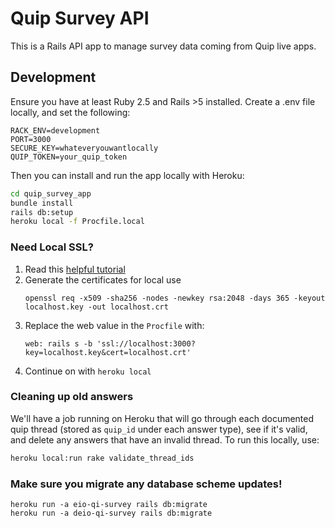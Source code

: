 # Quip Survey API

This is a Rails API app to manage survey data coming from Quip live apps.

## Development

Ensure you have at least Ruby 2.5 and Rails >5 installed. Create a .env file locally, and set the following:

```
RACK_ENV=development
PORT=3000
SECURE_KEY=whateveryouwantlocally
QUIP_TOKEN=your_quip_token
```

Then you can install and run the app locally with Heroku:

``` bash
cd quip_survey_app
bundle install
rails db:setup
heroku local -f Procfile.local
```

### Need Local SSL?

1. Read this [helpful tutorial](https://madeintandem.com/blog/rails-local-development-https-using-self-signed-ssl-certificate/)
2. Generate the certificates for local use
   ```
   openssl req -x509 -sha256 -nodes -newkey rsa:2048 -days 365 -keyout localhost.key -out localhost.crt
   ```
3. Replace the web value in the `Procfile` with:
   ```
   web: rails s -b 'ssl://localhost:3000?key=localhost.key&cert=localhost.crt'
   ```
4. Continue on with `heroku local`

### Cleaning up old answers

We'll have a job running on Heroku that will go through each documented quip thread (stored as `quip_id` under each answer type), see if it's valid, and delete any answers that have an invalid thread. To run this locally, use:

``` bash
heroku local:run rake validate_thread_ids
```

### Make sure you migrate any database scheme updates!

```
heroku run -a eio-qi-survey rails db:migrate
heroku run -a deio-qi-survey rails db:migrate
```